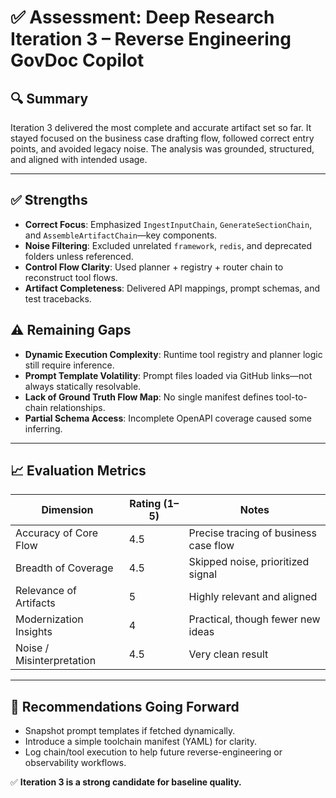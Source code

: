 # ✅ Assessment: Deep Research Iteration 3 – Reverse Engineering GovDoc Copilot

## 🔍 Summary
Iteration 3 delivered the most complete and accurate artifact set so far. It stayed focused on the business case drafting flow, followed correct entry points, and avoided legacy noise. The analysis was grounded, structured, and aligned with intended usage.

---

## ✅ Strengths
- **Correct Focus**: Emphasized `IngestInputChain`, `GenerateSectionChain`, and `AssembleArtifactChain`—key components.
- **Noise Filtering**: Excluded unrelated `framework`, `redis`, and deprecated folders unless referenced.
- **Control Flow Clarity**: Used planner + registry + router chain to reconstruct tool flows.
- **Artifact Completeness**: Delivered API mappings, prompt schemas, and test tracebacks.

## ⚠️ Remaining Gaps
- **Dynamic Execution Complexity**: Runtime tool registry and planner logic still require inference.
- **Prompt Template Volatility**: Prompt files loaded via GitHub links—not always statically resolvable.
- **Lack of Ground Truth Flow Map**: No single manifest defines tool-to-chain relationships.
- **Partial Schema Access**: Incomplete OpenAPI coverage caused some inferring.

---

## 📈 Evaluation Metrics
| Dimension                | Rating (1–5) | Notes |
|--------------------------|--------------|-------|
| Accuracy of Core Flow    | 4.5          | Precise tracing of business case flow |
| Breadth of Coverage      | 4.5          | Skipped noise, prioritized signal |
| Relevance of Artifacts   | 5            | Highly relevant and aligned |
| Modernization Insights   | 4            | Practical, though fewer new ideas |
| Noise / Misinterpretation| 4.5          | Very clean result |

---

## 🧭 Recommendations Going Forward
- Snapshot prompt templates if fetched dynamically.
- Introduce a simple toolchain manifest (YAML) for clarity.
- Log chain/tool execution to help future reverse-engineering or observability workflows.

✅ **Iteration 3 is a strong candidate for baseline quality.**
